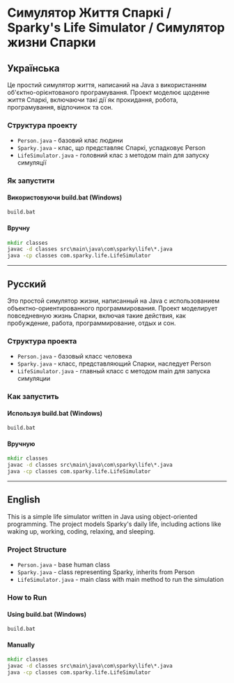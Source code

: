 # Симулятор Життя Спаркі / Sparky's Life Simulator / Симулятор жизни Спарки

## Українська

Це простий симулятор життя, написаний на Java з використанням об'єктно-орієнтованого програмування. Проект моделює щоденне життя Спаркі, включаючи такі дії як прокидання, робота, програмування, відпочинок та сон.

### Структура проекту

- `Person.java` - базовий клас людини
- `Sparky.java` - клас, що представляє Спаркі, успадковує Person
- `LifeSimulator.java` - головний клас з методом main для запуску симуляції

### Як запустити

#### Використовуючи build.bat (Windows)
```cmd
build.bat
```

#### Вручну
```cmd
mkdir classes
javac -d classes src\main\java\com\sparky\life\*.java
java -cp classes com.sparky.life.LifeSimulator
```

---

## Русский

Это простой симулятор жизни, написанный на Java с использованием объектно-ориентированного программирования. Проект моделирует повседневную жизнь Спарки, включая такие действия, как пробуждение, работа, программирование, отдых и сон.

### Структура проекта

- `Person.java` - базовый класс человека
- `Sparky.java` - класс, представляющий Спарки, наследует Person
- `LifeSimulator.java` - главный класс с методом main для запуска симуляции

### Как запустить

#### Используя build.bat (Windows)
```cmd
build.bat
```

#### Вручную
```cmd
mkdir classes
javac -d classes src\main\java\com\sparky\life\*.java
java -cp classes com.sparky.life.LifeSimulator
```

---

## English

This is a simple life simulator written in Java using object-oriented programming. The project models Sparky's daily life, including actions like waking up, working, coding, relaxing, and sleeping.

### Project Structure

- `Person.java` - base human class
- `Sparky.java` - class representing Sparky, inherits from Person
- `LifeSimulator.java` - main class with main method to run the simulation

### How to Run

#### Using build.bat (Windows)
```cmd
build.bat
```

#### Manually
```cmd
mkdir classes
javac -d classes src\main\java\com\sparky\life\*.java
java -cp classes com.sparky.life.LifeSimulator
```